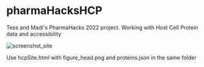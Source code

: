 # pharmaHacksHCP
Tess and Madi's PharmaHacks 2022 project. Working with Host Cell Protein data and accessibility 

![screenshot_site](https://user-images.githubusercontent.com/33359970/160263964-67300a7e-b5cb-4402-a26c-f22342ca70e0.png)


Use hcpSite.html with figure_head.png and proteins.json in the same folder
